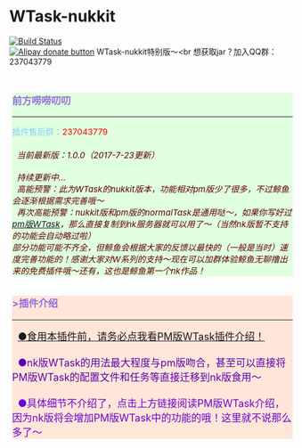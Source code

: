 # WTask-nukkit
[![Build Status](https://travis-ci.org/BlueWhaleNetwork/WTask-nukkit.svg?branch=master)](https://travis-ci.org/BlueWhaleNetwork/WTask-nukkit)<br>
[![Alipay donate button](https://img.shields.io/badge/paypal-donate-blue.svg)](https://www.baidu.com/)
WTask-nukkit特别版～<br
想获取jar？加入QQ群：237043779<br><br><br>


<div class="mdl-grid"><div class="section--center mdl-grid mdl-grid--no-spacing mdl-shadow--2dp" style="margin: 0 5px;width: 100%;background-color:#DFFFDF"><div class="mdl-card__supporting-text" style="width: 100%;color: #87cefa;font-size:15px;text-align:left;">
 <h3 style="margin-top: 5px;color: #9370db;">
 <div class="wrap">前方唠唠叨叨</div>
 </h3><hr>
<span class="mdl-label mdl-label__yellow">插件售后群：<font color=Red>237043779</font></span><br>
<h6><font color=#600000>
&nbsp;&nbsp;当前最新版：1.0.0（2017-7-23更新）<br><br>
&nbsp;&nbsp;持续更新中...<br>
&nbsp;&nbsp;高能预警：此为WTask的nukkit版本，功能相对pm版少了很多，不过鲸鱼会逐渐根据需求完善哦～<br>
&nbsp;&nbsp;再次高能预警：nukkit版和pm版的normalTask是通用哒～，如果你写好过<a href=https://pl.zxda.net/plugins/532.html>pm版WTask</a>，那么直接复制到nk服务器就可以用了～（当然nk版暂不支持的功能会自动略过啦）<br>
部分功能可能不齐全，但鲸鱼会根据大家的反馈以最快的（一般是当时）速度完善功能的！感谢大家对W系列的支持～现在可以加群体验鲸鱼无聊撸出来的免费插件哦～还有，这也是鲸鱼第一个nk作品！
</h6>
</div>
</div>
</div>
<div class="mdl-grid"><div class="section--center mdl-grid mdl-grid--no-spacing mdl-shadow--2dp" style="margin: 0 5px;width: 100%;background-color:#FFE6D9"><div class="mdl-card__supporting-text" style="width: 100%;color: #87cefa;font-size:15px;text-align:left;">
 <h3 style="margin-top: 5px;color: #9370db;">
 &gt;插件介绍
 </h3><hr>
<font size=4>
&nbsp;&nbsp;<font color=#4B0091><a href=https://pl.zxda.net/plugins/532.html>●食用本插件前，请务必点我看PM版WTask插件介绍！</a><br><br></font>
&nbsp;&nbsp;<font color=#5B00AE>●nk版WTask的用法最大程度与pm版吻合，甚至可以直接将PM版WTask的配置文件和任务等直接迁移到nk版食用～<br></font><br>
&nbsp;&nbsp;<font color=#6F00D2>●具体细节不介绍了，点击上方链接阅读PM版WTask介绍，因为nk版将会增加PM版WTask中的功能的哦！这里就不说那么多了～<br></font>
</font>
</div>
</div>
</div>
